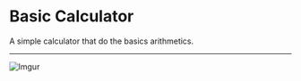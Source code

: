 # Basic Calculator

A simple calculator that do the basics arithmetics.

---

![Imgur](https://i.imgur.com/dHcJdVC.png)
